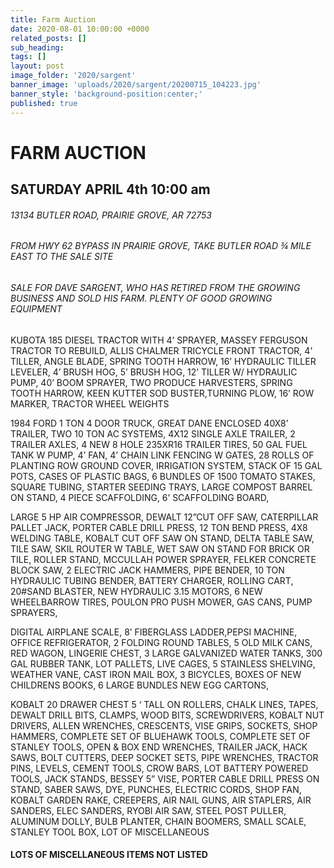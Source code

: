 ```yaml
---
title: Farm Auction
date: 2020-08-01 10:00:00 +0000
related_posts: []
sub_heading:  
tags: []
layout: post
image_folder: '2020/sargent'
banner_image: 'uploads/2020/sargent/20200715_104223.jpg'
banner_style: 'background-position:center;'
published: true
---
```

# FARM AUCTION
## SATURDAY APRIL 4th 10:00 am

###### 13134 BUTLER ROAD, PRAIRIE GROVE, AR 72753
###### FROM HWY 62 BYPASS IN PRAIRIE GROVE, TAKE BUTLER ROAD ¾ MILE EAST TO THE SALE SITE
###### SALE FOR DAVE SARGENT, WHO HAS RETIRED FROM THE GROWING BUSINESS AND SOLD HIS FARM. PLENTY OF GOOD GROWING EQUIPMENT

<!--break-->
KUBOTA 185 DIESEL TRACTOR WITH 4’ SPRAYER, MASSEY FERGUSON TRACTOR TO REBUILD, ALLIS CHALMER TRICYCLE FRONT TRACTOR,  4’ TILLER, ANGLE BLADE, SPRING TOOTH HARROW, 16’ HYDRAULIC TILLER LEVELER, 4’ BRUSH HOG, 5’ BRUSH HOG, 12’ TILLER W/ HYDRAULIC PUMP, 40’ BOOM SPRAYER, TWO PRODUCE HARVESTERS, SPRING TOOTH HARROW, KEEN KUTTER SOD BUSTER,TURNING PLOW, 16’ ROW MARKER, TRACTOR WHEEL WEIGHTS
 
1984 FORD 1 TON 4 DOOR TRUCK, GREAT DANE ENCLOSED  40X8’ TRAILER, TWO 10 TON AC SYSTEMS, 4X12 SINGLE AXLE TRAILER, 2 TRAILER AXLES, 4 NEW 8 HOLE 235XR16 TRAILER TIRES, 50 GAL FUEL TANK W PUMP, 4’ FAN, 4’ CHAIN LINK FENCING W GATES,   28 ROLLS OF PLANTING ROW GROUND COVER,  IRRIGATION SYSTEM,  STACK OF 15 GAL POTS, CASES OF PLASTIC BAGS, 6 BUNDLES OF 1500 TOMATO STAKES, SQUARE TUBING, STARTER SEEDING TRAYS,  LARGE COMPOST BARREL ON STAND, 4 PIECE SCAFFOLDING, 6’ SCAFFOLDING BOARD,    

LARGE 5 HP AIR COMPRESSOR, DEWALT 12”CUT OFF SAW, CATERPILLAR PALLET JACK, PORTER CABLE DRILL PRESS, 12 TON BEND PRESS, 4X8  WELDING TABLE, KOBALT CUT OFF SAW ON STAND, DELTA TABLE SAW, TILE SAW, SKIL ROUTER W TABLE, WET SAW ON STAND FOR BRICK OR TILE, ROLLER STAND, MCCULLAH POWER SPRAYER, FELKER CONCRETE BLOCK SAW, 2 ELECTRIC JACK HAMMERS, PIPE BENDER, 10 TON HYDRAULIC TUBING BENDER, BATTERY CHARGER, ROLLING CART, 20#SAND BLASTER,  NEW HYDRAULIC  3.15 MOTORS,   6 NEW WHEELBARROW TIRES, POULON PRO PUSH MOWER, GAS CANS, PUMP SPRAYERS,  

DIGITAL AIRPLANE SCALE,  8’ FIBERGLASS LADDER,PEPSI MACHINE, OFFICE REFRIGERATOR, 2 FOLDING ROUND TABLES, 5 OLD MILK CANS, RED WAGON,  LINGERIE CHEST, 3 LARGE GALVANIZED WATER TANKS, 300 GAL RUBBER TANK, LOT PALLETS, LIVE CAGES, 5 STAINLESS SHELVING, WEATHER VANE, CAST IRON MAIL BOX, 3 BICYCLES, BOXES OF NEW CHILDRENS BOOKS,
6 LARGE BUNDLES NEW EGG CARTONS,

KOBALT 20 DRAWER CHEST 5 ‘ TALL ON ROLLERS, CHALK LINES, TAPES, DEWALT DRILL BITS, CLAMPS, WOOD BITS, SCREWDRIVERS, KOBALT NUT DRIVERS, ALLEN WRENCHES, CRESCENTS, VISE GRIPS, SOCKETS, SHOP HAMMERS, COMPLETE SET OF BLUEHAWK TOOLS, COMPLETE SET OF STANLEY TOOLS, OPEN & BOX END WRENCHES, TRAILER JACK, HACK SAWS, BOLT CUTTERS, DEEP SOCKET SETS, PIPE WRENCHES, TRACTOR PINS, LEVELS, CEMENT TOOLS, CROW BARS, LOT BATTERY POWERED TOOLS, JACK STANDS,  BESSEY 5” VISE, PORTER CABLE DRILL PRESS ON STAND, SABER SAWS, DYE, PUNCHES, ELECTRIC CORDS, SHOP FAN, KOBALT GARDEN RAKE, CREEPERS, AIR NAIL GUNS, AIR STAPLERS, AIR SANDERS, ELEC SANDERS, RYOBI AIR SAW, STEEL POST PULLER, ALUMINUM DOLLY, BULB PLANTER, CHAIN BOOMERS, SMALL  SCALE, STANLEY TOOL BOX, LOT OF MISCELLANEOUS


#### LOTS OF MISCELLANEOUS ITEMS NOT LISTED
